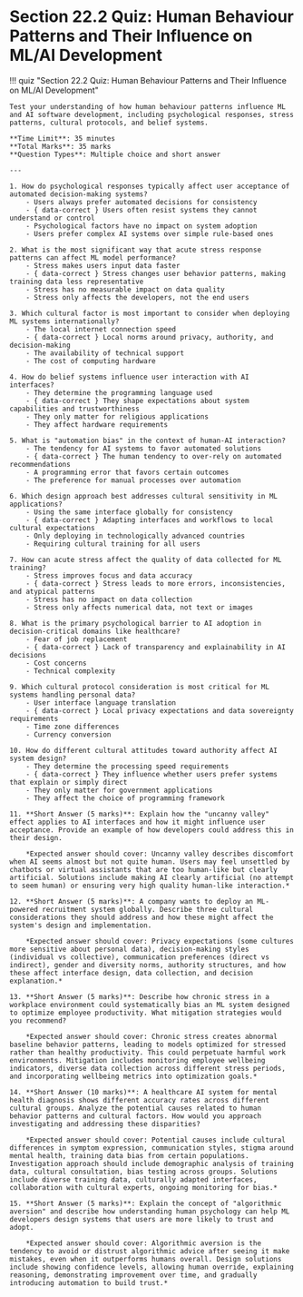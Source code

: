 # Section 22.2 Quiz: Human Behaviour Patterns and Their Influence on ML/AI Development

!!! quiz "Section 22.2 Quiz: Human Behaviour Patterns and Their Influence on ML/AI Development"

    Test your understanding of how human behaviour patterns influence ML and AI software development, including psychological responses, stress patterns, cultural protocols, and belief systems.

    **Time Limit**: 35 minutes  
    **Total Marks**: 35 marks  
    **Question Types**: Multiple choice and short answer

    ---

    1. How do psychological responses typically affect user acceptance of automated decision-making systems?
        - Users always prefer automated decisions for consistency
        - { data-correct } Users often resist systems they cannot understand or control
        - Psychological factors have no impact on system adoption
        - Users prefer complex AI systems over simple rule-based ones

    2. What is the most significant way that acute stress response patterns can affect ML model performance?
        - Stress makes users input data faster
        - { data-correct } Stress changes user behavior patterns, making training data less representative
        - Stress has no measurable impact on data quality
        - Stress only affects the developers, not the end users

    3. Which cultural factor is most important to consider when deploying ML systems internationally?
        - The local internet connection speed
        - { data-correct } Local norms around privacy, authority, and decision-making
        - The availability of technical support
        - The cost of computing hardware

    4. How do belief systems influence user interaction with AI interfaces?
        - They determine the programming language used
        - { data-correct } They shape expectations about system capabilities and trustworthiness
        - They only matter for religious applications
        - They affect hardware requirements

    5. What is "automation bias" in the context of human-AI interaction?
        - The tendency for AI systems to favor automated solutions
        - { data-correct } The human tendency to over-rely on automated recommendations
        - A programming error that favors certain outcomes
        - The preference for manual processes over automation

    6. Which design approach best addresses cultural sensitivity in ML applications?
        - Using the same interface globally for consistency
        - { data-correct } Adapting interfaces and workflows to local cultural expectations
        - Only deploying in technologically advanced countries
        - Requiring cultural training for all users

    7. How can acute stress affect the quality of data collected for ML training?
        - Stress improves focus and data accuracy
        - { data-correct } Stress leads to more errors, inconsistencies, and atypical patterns
        - Stress has no impact on data collection
        - Stress only affects numerical data, not text or images

    8. What is the primary psychological barrier to AI adoption in decision-critical domains like healthcare?
        - Fear of job replacement
        - { data-correct } Lack of transparency and explainability in AI decisions
        - Cost concerns
        - Technical complexity

    9. Which cultural protocol consideration is most critical for ML systems handling personal data?
        - User interface language translation
        - { data-correct } Local privacy expectations and data sovereignty requirements
        - Time zone differences
        - Currency conversion

    10. How do different cultural attitudes toward authority affect AI system design?
        - They determine the processing speed requirements
        - { data-correct } They influence whether users prefer systems that explain or simply direct
        - They only matter for government applications
        - They affect the choice of programming framework

    11. **Short Answer (5 marks)**: Explain how the "uncanny valley" effect applies to AI interfaces and how it might influence user acceptance. Provide an example of how developers could address this in their design.

        *Expected answer should cover: Uncanny valley describes discomfort when AI seems almost but not quite human. Users may feel unsettled by chatbots or virtual assistants that are too human-like but clearly artificial. Solutions include making AI clearly artificial (no attempt to seem human) or ensuring very high quality human-like interaction.*

    12. **Short Answer (5 marks)**: A company wants to deploy an ML-powered recruitment system globally. Describe three cultural considerations they should address and how these might affect the system's design and implementation.

        *Expected answer should cover: Privacy expectations (some cultures more sensitive about personal data), decision-making styles (individual vs collective), communication preferences (direct vs indirect), gender and diversity norms, authority structures, and how these affect interface design, data collection, and decision explanation.*

    13. **Short Answer (5 marks)**: Describe how chronic stress in a workplace environment could systematically bias an ML system designed to optimize employee productivity. What mitigation strategies would you recommend?

        *Expected answer should cover: Chronic stress creates abnormal baseline behavior patterns, leading to models optimized for stressed rather than healthy productivity. This could perpetuate harmful work environments. Mitigation includes monitoring employee wellbeing indicators, diverse data collection across different stress periods, and incorporating wellbeing metrics into optimization goals.*

    14. **Short Answer (10 marks)**: A healthcare AI system for mental health diagnosis shows different accuracy rates across different cultural groups. Analyze the potential causes related to human behavior patterns and cultural factors. How would you approach investigating and addressing these disparities?

        *Expected answer should cover: Potential causes include cultural differences in symptom expression, communication styles, stigma around mental health, training data bias from certain populations. Investigation approach should include demographic analysis of training data, cultural consultation, bias testing across groups. Solutions include diverse training data, culturally adapted interfaces, collaboration with cultural experts, ongoing monitoring for bias.*

    15. **Short Answer (5 marks)**: Explain the concept of "algorithmic aversion" and describe how understanding human psychology can help ML developers design systems that users are more likely to trust and adopt.

        *Expected answer should cover: Algorithmic aversion is the tendency to avoid or distrust algorithmic advice after seeing it make mistakes, even when it outperforms humans overall. Design solutions include showing confidence levels, allowing human override, explaining reasoning, demonstrating improvement over time, and gradually introducing automation to build trust.*
